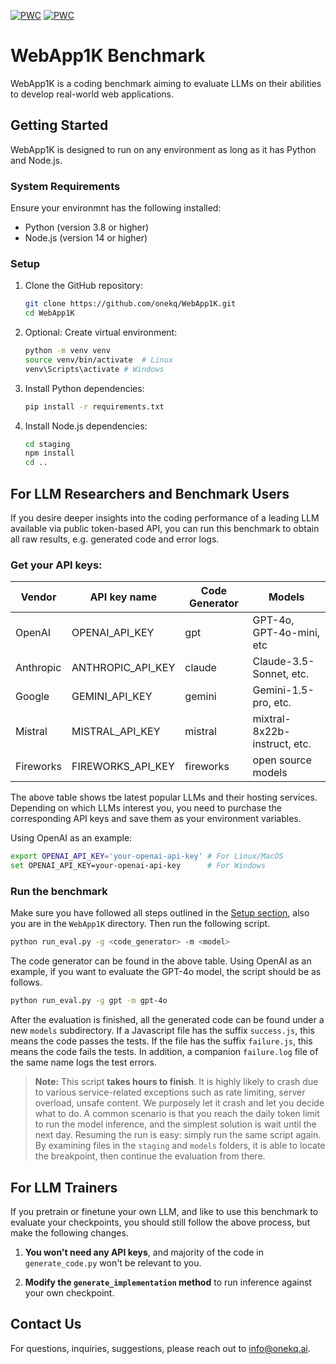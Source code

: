 [![PWC](https://img.shields.io/endpoint.svg?url=https://paperswithcode.com/badge/insights-from-benchmarking-frontier-language/code-generation-on-webapp1k-react)](https://paperswithcode.com/sota/code-generation-on-webapp1k-react?p=insights-from-benchmarking-frontier-language)
[![PWC](https://img.shields.io/endpoint.svg?url=https://paperswithcode.com/badge/a-case-study-of-web-app-coding-with-openai/code-generation-on-webapp1k-duo-react)](https://paperswithcode.com/sota/code-generation-on-webapp1k-duo-react?p=a-case-study-of-web-app-coding-with-openai)
# WebApp1K Benchmark

WebApp1K is a coding benchmark aiming to evaluate LLMs on their abilities to develop real-world web applications.

## Getting Started
WebApp1K is designed to run on any environment as long as it has Python and Node.js.

### System Requirements
Ensure your environmnt has the following installed:
- Python (version 3.8 or higher)
- Node.js (version 14 or higher)

### Setup
1. Clone the GitHub repository:
   ```bash
   git clone https://github.com/onekq/WebApp1K.git
   cd WebApp1K
   ```
2. Optional: Create virtual environment:
   ```bash
   python -m venv venv
   source venv/bin/activate  # Linux
   venv\Scripts\activate # Windows
   ```
3. Install Python dependencies:
   ```bash
   pip install -r requirements.txt
   ```
4. Install Node.js dependencies:
   ```bash
   cd staging
   npm install
   cd ..
   ```
## For LLM Researchers and Benchmark Users
If you desire deeper insights into the coding performance of a leading LLM available via public token-based API, you can run this benchmark to obtain all raw results, e.g. generated code and error logs.

### Get your API keys:
| Vendor    | API key name      | Code Generator | Models                       |
|-----------|-------------------|----------------|------------------------------|
| OpenAI    | OPENAI_API_KEY    | gpt            | GPT-4o, GPT-4o-mini, etc     |
| Anthropic | ANTHROPIC_API_KEY | claude         | Claude-3.5-Sonnet, etc.      |
| Google    | GEMINI_API_KEY    | gemini         | Gemini-1.5-pro, etc.         |
| Mistral   | MISTRAL_API_KEY   | mistral        | mixtral-8x22b-instruct, etc. |
| Fireworks | FIREWORKS_API_KEY | fireworks      | open source models           |

The above table shows tbe latest popular LLMs and their hosting services. Depending on which LLMs interest you, you need to purchase the corresponding API keys and save them as your environment variables.

Using OpenAI as an example:
```bash
export OPENAI_API_KEY='your-openai-api-key' # For Linux/MacOS
set OPENAI_API_KEY=your-openai-api-key      # For Windows
```
### Run the benchmark
Make sure you have followed all steps outlined in the [Setup section](#setup), also you are in the `WebApp1K` directory. Then run the following script.
   ```bash
   python run_eval.py -g <code_generator> -m <model>
   ```
The code generator can be found in the above table. Using OpenAI as an example, if you want to evaluate the GPT-4o model, the script should be as follows.
   ```bash
   python run_eval.py -g gpt -m gpt-4o
   ```
After the evaluation is finished, all the generated code can be found under a new `models` subdirectory. If a Javascript file has the suffix `success.js`, this means the code passes the tests. If the file has the suffix `failure.js`, this means the code fails the tests. In addition, a companion `failure.log` file of the same name logs the test errors.

> **Note:** This script **takes hours to finish**. It is highly likely to crash due to various service-related exceptions
such as rate limiting, server overload, unsafe content. We purposely let it crash and let you decide what to do. A common scenario is that you reach the daily token limit to run the model inference, and the simplest solution is wait until the next day. Resuming the run is easy: simply run the same script again. By examining files in the `staging` and `models` folders, it is able to locate the breakpoint, then continue the evaluation from there.

## For LLM Trainers
If you pretrain or finetune your own LLM, and like to use this benchmark to evaluate your checkpoints, you should still follow the above process, but make the following changes.

1. **You won't need any API keys**, and majority of the code in `generate_code.py` won't be relevant to you.

2. **Modify the `generate_implementation` method** to run inference against your own checkpoint.

## Contact Us
For questions, inquiries, suggestions, please reach out to info@onekq.ai.
